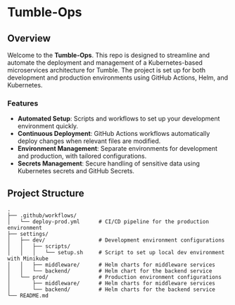 # Tumble-Ops

## Overview

Welcome to the **Tumble-Ops**. This repo is designed to streamline and automate the deployment and management of a Kubernetes-based microservices architecture for Tumble. The project is set up for both development and production environments using GitHub Actions, Helm, and Kubernetes.

### Features

- **Automated Setup**: Scripts and workflows to set up your development environment quickly.
- **Continuous Deployment**: GitHub Actions workflows automatically deploy changes when relevant files are modified.
- **Environment Management**: Separate environments for development and production, with tailored configurations.
- **Secrets Management**: Secure handling of sensitive data using Kubernetes secrets and GitHub Secrets.

## Project Structure

```plaintext
.
├── .github/workflows/
│   └── deploy-prod.yml      # CI/CD pipeline for the production environment
├── settings/
│   ├── dev/                 # Development environment configurations
│   │   ├── scripts/
│   │   │   └── setup.sh     # Script to set up local dev environment with Minikube
│   │   ├── middleware/      # Helm charts for middleware services
│   │   └── backend/         # Helm chart for the backend service
│   └── prod/                # Production environment configurations
│       ├── middleware/      # Helm charts for middleware services
│       └── backend/         # Helm charts for the backend service
└── README.md
```
